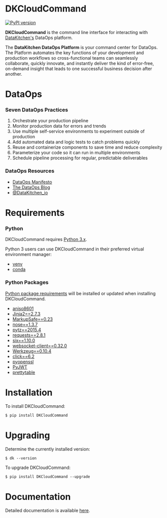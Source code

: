 # DKCloudCommand
[![PyPI version](https://badge.fury.io/py/DKCloudCommand.svg)](https://badge.fury.io/py/DKCloudCommand)

**DKCloudCommand** is the command line interface for interacting with [DataKitchen's](https://cloud.datakitchen.io/) DataOps platform.

The **DataKitchen DataOps Platform** is your command center for DataOps. The Platform automates the key functions of your development and production workflows so cross-functional teams can seamlessly collaborate, quickly innovate, and instantly deliver the kind of error-free, on-demand insight that leads to one successful business decision after another.  

# DataOps

### Seven DataOps Practices

1. Orchestrate your production pipeline
2. Monitor production data for errors and trends
3. Use multiple self-service environments to experiment outside of production
4. Add automated data and logic tests to catch problems quickly
5. Reuse and containerize components to save time and reduce complexity
6. Parameterize your code so it can run in multiple environments
7. Schedule pipeline processing for regular, predictable deliverables

### DataOps Resources
 
* [DataOps Manifesto](http://dataopsmanifesto.org/)
* [The DataOps Blog](https://medium.com/data-ops)
* [@DataKitchen_io](https://twitter.com/datakitchen_io)


# Requirements

### Python

DKCloudCommand requires [Python 3.x](https://www.python.org/downloads/release/python-380/).

Python 3 users can use DKCloudCommand in their preferred virtual environment manager:

* [venv](https://docs.python.org/3/library/venv.html)
* [conda](https://conda.io/docs/)

### Python Packages

[Python package requirements](https://github.com/DataKitchen/DKCloudCommand/blob/master/requirements.txt) will be installed or updated when installing DKCloudCommand.

* [aniso8601](https://pypi.python.org/pypi/aniso8601)
* [Jinja2==2.7.3](http://jinja.pocoo.org/)
* [MarkupSafe==0.23](https://pypi.python.org/pypi/MarkupSafe)
* [nose==1.3.7](http://nose.readthedocs.io/en/latest/)
* [pytz==2015.4](http://pytz.sourceforge.net/)
* [requests==2.8.1](http://docs.python-requests.org/en/master/)
* [six==1.10.0](https://pypi.python.org/pypi/six)
* [websocket-client==0.32.0](https://pypi.python.org/pypi/websocket-client)
* [Werkzeug==0.10.4](https://pypi.python.org/pypi/Werkzeug)
* [click==6.2](https://pypi.python.org/pypi/click)
* [pyopenssl](https://pypi.python.org/pypi/pyOpenSSL)
* [PyJWT](https://pypi.python.org/pypi/PyJWT)
* [prettytable](https://pypi.python.org/pypi/PrettyTable)

# Installation

To install DKCloudCommand:

`$ pip install DKCloudCommand`

# Upgrading

Determine the currently installed version:

`$ dk --version`

To upgrade DKCloudCommand:

`$ pip install DKCloudCommand --upgrade`

# Documentation

Detailed documentation is available [here](https://docs.datakitchen.io/articles/datakitchen-help/dkcloudcommand).

